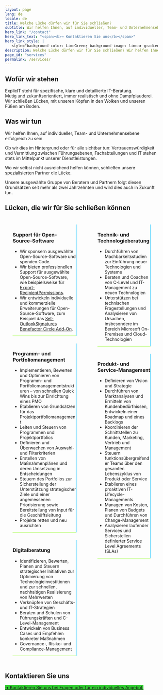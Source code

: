 ```yaml
---
layout: page
lang: de
locale: de
title: Welche Lücke dürfen wir für Sie schließen?
subtitle: Wir helfen Ihnen, auf individueller, Team- und Unternehmensebene erfolgreich zu sein
hero_link: "/contact"
hero_link_text: "<span><b>➔ Kontaktieren Sie uns</b></span>"
hero_link_style: |
   style="background-color: LimeGreen; background-image: linear-gradient(to right, darkgoldenrod, goldenrod, darkgoldenrod, goldenrod, darkgoldenrod);"
description: Welche Lücke dürfen wir für Sie schließen? Wir helfen Ihnen, auf individueller, Team- und Unternehmensebene erfolgreich zu sein
page_id: "services"
permalink: /services/
---
```

## Wofür wir stehen
ExplicIT steht für spezifische, klare und detaillierte IT-Beratung.<br>Mutig und zukunftsorientiert, immer realistisch und ohne Dampfplauderei.<br>Wir schließen Lücken, mit unseren Köpfen in den Wolken und unseren Füßen am Boden. 

## Was wir tun
Wir helfen Ihnen, auf individueller, Team- und Unternehmensebene erfolgreich zu sein.

Ob wir dies im Hintergrund oder für alle sichtbar tun: Vertrauenswürdigkeit und Vermittlung zwischen Führungsebenen, Fachabteilungen und IT stehen stets im Mittelpunkt unserer Dienstleistungen.

Wo wir selbst nicht ausreichend helfen können, schließen unsere spezialisierten Partner die Lücke.

Unsere ausgewählte Gruppe von Beratern und Partnern folgt diesen Grundsätzen seit mehr als zwei Jahrzehnten und wird dies auch in Zukunft tun.

## Lücken, die wir für Sie schließen können
<div class="columns">
  <div class="column">
    <div class="box" style="margin: 1.5rem; border-radius: 0; border-style: solid; border-width:thin; border-color:transparent deepskyblue lawngreen transparent; background-color: transparent;">
      <div class="content">
        <h3>Support für Open-Source-Software</h3>
        <ul>
          <li>Wir sponsern ausgewählte Open-Source-Software und spenden Code.</li>
          <li>Wir bieten professionellen Support für ausgewählte Open-Source-Software, wie beispielsweise für <a href="/open-source/export-recipientpermissions">Export-RecipientPermissions</a>.</li>
          <li>Wir entwickeln individuelle und kommerzielle Erweiterungen für Open-Source-Software, zum Beispiel das <a href="/open-source/set-outlooksignatures">Set-OutlookSignatures Benefactor Circle Add-On</a>. </li>
        </ul>
      </div>
    </div>
    <div class="box" style="margin: 1.5rem; border-radius: 0; border-style: solid; border-width:thin; border-color:transparent deepskyblue lawngreen transparent; background-color: transparent;">
      <div class="content">
        <h3>Programm- und Portfoliomanagement</h3>
        <ul>
          <li>Implementieren, Bewerten und Optimieren von Programm- und Portfoliomanagementstrukturen – von schnellen Quick Wins bis zur Einrichtung eines PMO</li>
          <li>Etablieren von Grundsätzen für das Projektportfoliomanagement</li>
          <li>Leiten und Steuern von Programmen und Projektportfolios</li>
          <li>Definieren und Überwachen von Auswahl- und Filterkriterien</li>
          <li>Erstellen von Maßnahmenplänen und deren Umsetzung in Entscheidungen</li>
          <li>Steuern des Portfolios zur Sicherstellung der Unterstützung strategischer Ziele und einer angemessenen Priorisierung sowie Bereitstellung von Input für die Geschäftsleitung</li>
          <li>Projekte retten und neu ausrichten</li>
        </ul>
      </div>
    </div>
        <div class="box" style="margin: 1.5rem; border-radius: 0; border-style: solid; border-width:thin; border-color:transparent deepskyblue lawngreen transparent; background-color: transparent;">
      <div class="content">
        <h3>Digitalberatung</h3>
        <ul>
          <li>Identifizieren, Bewerten, Planen und Steuern strategischer Initiativen zur Optimierung von Technologieinvestitionen und zur schnellen, nachhaltigen Realisierung von Mehrwerten</li>
          <li>Verknüpfen von Geschäfts- und IT-Strategien</li>
          <li>Beraten und Schulen von Führungskräften und C-Level-Management</li>
          <li>Entwickeln von Business Cases und Empfehlen konkreter Maßnahmen</li>
          <li>Governance-, Risiko- und Compliance-Management</li>
        </ul>
      </div>
    </div>
  </div>
  <div class="column">
    <div class="box" style="margin: 1.5rem; border-radius: 0; border-style: solid; border-width:thin; border-color:transparent deepskyblue lawngreen transparent; background-color: transparent;">
      <div class="content">
        <h3>Technik- und Technologieberatung</h3>
        <ul>
          <li>Durchführen von Machbarkeitsstudien zur Einführung neuer Technologien und Systeme</li>
          <li>Beraten und Coachen von C-Level und IT-Management zu neuen Technologien</li>
          <li>Unterstützen bei technischen Fragestellungen und Analysieren von Ursachen, insbesondere im Bereich Microsoft On-Premises und Cloud-Technologien</li>
        </ul>
      </div>
    </div>
    <div class="box" style="margin: 1.5rem; border-radius: 0; border-style: solid; border-width:thin; border-color:transparent deepskyblue lawngreen transparent; background-color: transparent;">
      <div class="content">
        <h3>Produkt- und Service-Management</h3>
        <ul>
          <li>Definieren von Vision und Strategie</li>
          <li>Durchführen von Marktanalysen und Ermitteln von Kundenbedürfnissen, Entwickeln einer Roadmap und eines Backlogs</li>
          <li>Koordinieren der Schnittstellen zu Kunden, Marketing, Vertrieb und Management</li>
          <li>Steuern funktionsübergreifender Teams über den gesamten Lebenszyklus von Produkt oder Service</li>
          <li>Etablieren eines proaktiven IT-Lifecycle-Managements</li>
          <li>Managen von Kosten, Planen von Budgets und Durchführen von Change-Management</li>
          <li>Analysieren laufender Services und Sicherstellen definierter Service Level Agreements (SLAs)</li>
        </ul>
      </div>
    </div>
  </div>
</div>

## Kontaktieren Sie uns
<a href="/contact" class="button is-link is-normal is-hover has-text-black has-text-weight-bold" style="background-color: limegreen">➔ Kontaktieren Sie uns bei Fragen oder für ein individuelles Angebot.</a>
